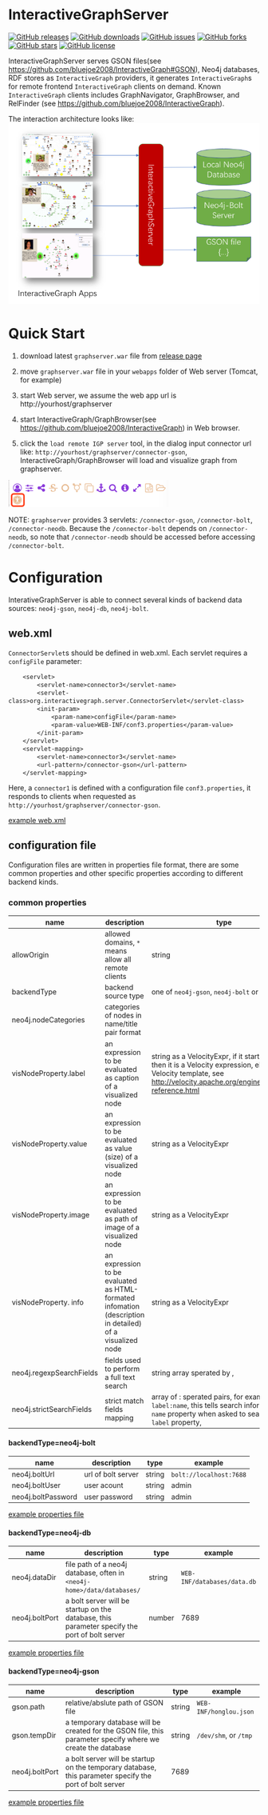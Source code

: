 # InteractiveGraphServer

[![GitHub releases](https://img.shields.io/github/release/bluejoe2008/InteractiveGraphServer.svg)](https://github.com/bluejoe2008/InteractiveGraphServer/releases)
[![GitHub downloads](https://img.shields.io/github/downloads/bluejoe2008/InteractiveGraphServer/total.svg)](https://github.com/bluejoe2008/InteractiveGraphServer/releases)
[![GitHub issues](https://img.shields.io/github/issues/bluejoe2008/InteractiveGraphServer.svg)](https://github.com/bluejoe2008/InteractiveGraphServer/issues)
[![GitHub forks](https://img.shields.io/github/forks/bluejoe2008/InteractiveGraphServer.svg)](https://github.com/bluejoe2008/InteractiveGraphServer/network)
[![GitHub stars](https://img.shields.io/github/stars/bluejoe2008/InteractiveGraphServer.svg)](https://github.com/bluejoe2008/InteractiveGraphServer/stargazers)
[![GitHub license](https://img.shields.io/github/license/bluejoe2008/InteractiveGraphServer.svg)](https://github.com/bluejoe2008/InteractiveGraphServer/blob/master/LICENSE)

InteractiveGraphServer serves GSON files(see https://github.com/bluejoe2008/InteractiveGraph#GSON), Neo4j databases, RDF stores as `InteractiveGraph` providers, it generates `InteractiveGraph`s for remote frontend `InteractiveGraph` clients on demand. Known `InteractiveGraph` clients includes GraphNavigator, GraphBrowser, and RelFinder (see https://github.com/bluejoe2008/InteractiveGraph).

The interaction architecture looks like:
![architecture](./arch.png)

# Quick Start

1. download latest `graphserver.war` file from <a href="releases">release page</a>

1. move `graphserver.war` file in your `webapps` folder of Web server (Tomcat, for example)

1. start Web server, we assume the web app url is http://yourhost/graphserver

1. start InteractiveGraph/GraphBrowser(see https://github.com/bluejoe2008/InteractiveGraph) in Web browser.

1. click the `load remote IGP server` tool, in the dialog input connector url like: `http://yourhost/graphserver/connector-gson`, InteractiveGraph/GraphBrowser will load and visualize graph from graphserver.

![architecture](./igptool.png)

NOTE: `graphserver` provides 3 servlets: `/connector-gson`, `/connector-bolt`, `/connector-neodb`. Because the `/connector-bolt` depends on `/connector-neodb`, so note that `/connector-neodb` should be accessed before accessing `/connector-bolt`.

# Configuration

InterativeGraphServer is able to connect several kinds of backend data sources: `neo4j-gson`, `neo4j-db`, `neo4j-bolt`.

## web.xml

`ConnectorServlet`s should be defined in web.xml. Each servlet requires a `configFile` parameter:

```
    <servlet>
        <servlet-name>connector3</servlet-name>
        <servlet-class>org.interactivegraph.server.ConnectorServlet</servlet-class>
        <init-param>
            <param-name>configFile</param-name>
            <param-value>WEB-INF/conf3.properties</param-value>
        </init-param>
    </servlet>
    <servlet-mapping>
        <servlet-name>connector3</servlet-name>
        <url-pattern>/connector-gson</url-pattern>
    </servlet-mapping>
```

Here, a `connector1` is defined with a configuration file `conf3.properties`, it responds to clients when requested as `http://yourhost/graphserver/connector-gson`.

<a href='web/WEB-INF/web.xml'>example web.xml</a>

## configuration file

Configuration files are written in properties file format, there are some common properties and other specific properties according to different backend kinds.

### common properties
|name|description|type|example|
|-|-|-|-|
|allowOrigin|allowed domains, `*` means allow all remote clients|string|`http://192.168.1.1:8080` |
|backendType|backend source type|one of `neo4j-gson`, `neo4j-bolt` or `neo4j-db` | neo4j-gson |
|neo4j.nodeCategories|categories of nodes in name/title pair format|  | person:人物,event:事件,location:地点 |
|visNodeProperty.label|an expression to be evaluated as caption of a visualized node|string as a VelocityExpr, if it starts with a `=` then it is a Velocity expression, else it is a Velocity template, see http://velocity.apache.org/engine/devel/vtl-reference.html| `=$prop.name`, or `#if($prop.name) $prop.name #else <empty> #end`|
|visNodeProperty.value|an expression to be evaluated as value (size) of a visualized node | string as a VelocityExpr | `=$prop.value` |
|visNodeProperty.image|an expression to be evaluated as path of image of a visualized node | string as a VelocityExpr | `=$prop.image`, or `http://.../images/${prop.id}` |
|visNodeProperty. info|an expression to be evaluated as HTML-formated infomation (description in detailed) of a visualized node | string as a VelocityExpr | `<p align=center> #if($prop.image) <img width=150 src="${prop.image}"><br> #end <b>${prop.name}[${prop.id}]</b></p><p align=left>${node.info}</p>` |
|neo4j.regexpSearchFields|fields used to perform a full text search|string array sperated by , | name,address |
|neo4j.strictSearchFields|strict match fields mapping|array of : sperated pairs, for example: `label:name`, this tells search information in `name` property when asked to search in `label` property,   | label:name |

#### backendType=neo4j-bolt

|name|description|type|example|
|-|-|-|-|
|neo4j.boltUrl|url of bolt server|string|`bolt://localhost:7688` |
|neo4j.boltUser|user acount|string | admin |
|neo4j.boltPassword|user password|string | admin |

<a href='web/WEB-INF/conf1.properties'>example properties file</a>

#### backendType=neo4j-db

|name|description|type|example|
|-|-|-|-|
|neo4j.dataDir|file path of a neo4j database, often in `<neo4j-home>/data/databases/` |string | `WEB-INF/databases/data.db` |
|neo4j.boltPort|a bolt server will be startup on the database, this parameter specify the port of bolt server|number | 7689 |

<a href='web/WEB-INF/conf2.properties'>example properties file</a>

#### backendType=neo4j-gson

|name|description|type|example|
|-|-|-|-|
|gson.path|relative/abslute path of GSON file|string|`WEB-INF/honglou.json` |
|gson.tempDir|a temporary database will be created for the GSON file, this parameter specify where we create the database |string | `/dev/shm`, or `/tmp` |
|neo4j.boltPort| a bolt server will be startup on the temporary database, this parameter specify the port of bolt server | 7689 |

<a href='web/WEB-INF/conf3.properties'>example properties file</a>